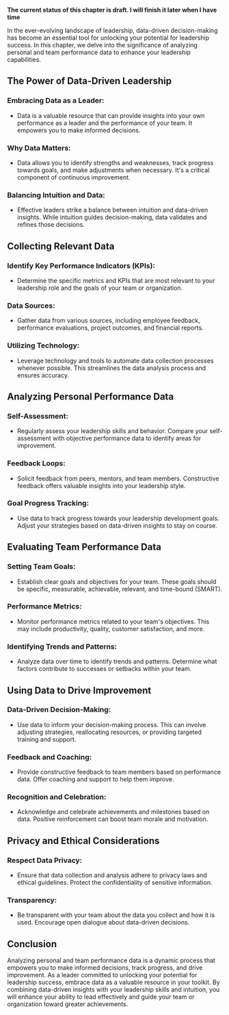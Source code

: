 **The current status of this chapter is draft. I will finish it later when I have time**

In the ever-evolving landscape of leadership, data-driven decision-making has become an essential tool for unlocking your potential for leadership success. In this chapter, we delve into the significance of analyzing personal and team performance data to enhance your leadership capabilities.

**The Power of Data-Driven Leadership**
---------------------------------------

### **Embracing Data as a Leader:**

* Data is a valuable resource that can provide insights into your own performance as a leader and the performance of your team. It empowers you to make informed decisions.

### **Why Data Matters:**

* Data allows you to identify strengths and weaknesses, track progress towards goals, and make adjustments when necessary. It's a critical component of continuous improvement.

### **Balancing Intuition and Data:**

* Effective leaders strike a balance between intuition and data-driven insights. While intuition guides decision-making, data validates and refines those decisions.

**Collecting Relevant Data**
----------------------------

### **Identify Key Performance Indicators (KPIs):**

* Determine the specific metrics and KPIs that are most relevant to your leadership role and the goals of your team or organization.

### **Data Sources:**

* Gather data from various sources, including employee feedback, performance evaluations, project outcomes, and financial reports.

### **Utilizing Technology:**

* Leverage technology and tools to automate data collection processes whenever possible. This streamlines the data analysis process and ensures accuracy.

**Analyzing Personal Performance Data**
---------------------------------------

### **Self-Assessment:**

* Regularly assess your leadership skills and behavior. Compare your self-assessment with objective performance data to identify areas for improvement.

### **Feedback Loops:**

* Solicit feedback from peers, mentors, and team members. Constructive feedback offers valuable insights into your leadership style.

### **Goal Progress Tracking:**

* Use data to track progress towards your leadership development goals. Adjust your strategies based on data-driven insights to stay on course.

**Evaluating Team Performance Data**
------------------------------------

### **Setting Team Goals:**

* Establish clear goals and objectives for your team. These goals should be specific, measurable, achievable, relevant, and time-bound (SMART).

### **Performance Metrics:**

* Monitor performance metrics related to your team's objectives. This may include productivity, quality, customer satisfaction, and more.

### **Identifying Trends and Patterns:**

* Analyze data over time to identify trends and patterns. Determine what factors contribute to successes or setbacks within your team.

**Using Data to Drive Improvement**
-----------------------------------

### **Data-Driven Decision-Making:**

* Use data to inform your decision-making process. This can involve adjusting strategies, reallocating resources, or providing targeted training and support.

### **Feedback and Coaching:**

* Provide constructive feedback to team members based on performance data. Offer coaching and support to help them improve.

### **Recognition and Celebration:**

* Acknowledge and celebrate achievements and milestones based on data. Positive reinforcement can boost team morale and motivation.

**Privacy and Ethical Considerations**
--------------------------------------

### **Respect Data Privacy:**

* Ensure that data collection and analysis adhere to privacy laws and ethical guidelines. Protect the confidentiality of sensitive information.

### **Transparency:**

* Be transparent with your team about the data you collect and how it is used. Encourage open dialogue about data-driven decisions.

**Conclusion**
--------------

Analyzing personal and team performance data is a dynamic process that empowers you to make informed decisions, track progress, and drive improvement. As a leader committed to unlocking your potential for leadership success, embrace data as a valuable resource in your toolkit. By combining data-driven insights with your leadership skills and intuition, you will enhance your ability to lead effectively and guide your team or organization toward greater achievements.
